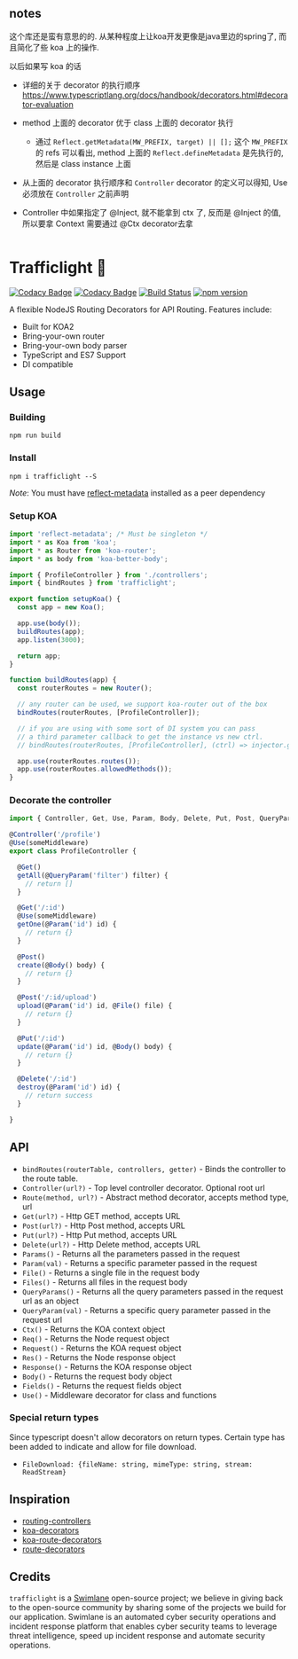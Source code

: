 
## notes
这个库还是蛮有意思的的. 从某种程度上让koa开发更像是java里边的spring了, 而且简化了些 koa 上的操作.

以后如果写 koa 的话


* 详细的关于 decorator 的执行顺序 https://www.typescriptlang.org/docs/handbook/decorators.html#decorator-evaluation
* method 上面的 decorator 优于 class 上面的 decorator 执行

  * 通过 `Reflect.getMetadata(MW_PREFIX, target) || [];` 这个 `MW_PREFIX` 的 refs 可以看出, method 上面的 `Reflect.defineMetadata` 是先执行的, 然后是 class instance 上面

* 从上面的 decorator 执行顺序和 `Controller` decorator 的定义可以得知, Use 必须放在 `Controller` 之前声明


* Controller 中如果指定了 @Inject, 就不能拿到 ctx 了, 反而是 @Inject 的值, 所以要拿 Context 需要通过 @Ctx decorator去拿

```

```













# Trafficlight 🚦

[![Codacy Badge](https://api.codacy.com/project/badge/Grade/9976a79a48a048a4a2194864e064567c)](https://www.codacy.com/app/Swimlane/trafficlight?utm_source=github.com&amp;utm_medium=referral&amp;utm_content=swimlane/trafficlight&amp;utm_campaign=Badge_Grade) [![Codacy Badge](https://api.codacy.com/project/badge/Coverage/9976a79a48a048a4a2194864e064567c)](https://www.codacy.com/app/Swimlane/trafficlight?utm_source=github.com&utm_medium=referral&utm_content=swimlane/trafficlight&utm_campaign=Badge_Coverage) [![Build Status](https://travis-ci.org/swimlane/trafficlight.svg?branch=master)](https://travis-ci.org/swimlane/trafficlight) [![npm version](https://badge.fury.io/js/trafficlight.svg)](https://badge.fury.io/js/trafficlight)

A flexible NodeJS Routing Decorators for API Routing. Features include:

- Built for KOA2
- Bring-your-own router
- Bring-your-own body parser
- TypeScript and ES7 Support
- DI compatible

## Usage

### Building

`npm run build`

### Install

`npm i trafficlight --S`

*Note*: You must have [reflect-metadata](https://github.com/rbuckton/reflect-metadata) installed as a peer dependency

### Setup KOA

```ts
import 'reflect-metadata'; /* Must be singleton */
import * as Koa from 'koa';
import * as Router from 'koa-router';
import * as body from 'koa-better-body';

import { ProfileController } from './controllers';
import { bindRoutes } from 'trafficlight';

export function setupKoa() {
  const app = new Koa();

  app.use(body());
  buildRoutes(app);
  app.listen(3000);

  return app;
}

function buildRoutes(app) {
  const routerRoutes = new Router();

  // any router can be used, we support koa-router out of the box
  bindRoutes(routerRoutes, [ProfileController]);

  // if you are using with some sort of DI system you can pass
  // a third parameter callback to get the instance vs new ctrl.
  // bindRoutes(routerRoutes, [ProfileController], (ctrl) => injector.get(ctrl));

  app.use(routerRoutes.routes());
  app.use(routerRoutes.allowedMethods());
}
```

### Decorate the controller

```typescript
import { Controller, Get, Use, Param, Body, Delete, Put, Post, QueryParam } from 'trafficlight';

@Controller('/profile')
@Use(someMiddleware)
export class ProfileController {

  @Get()
  getAll(@QueryParam('filter') filter) {
    // return []
  }

  @Get('/:id')
  @Use(someMiddleware)
  getOne(@Param('id') id) {
    // return {}
  }

  @Post()
  create(@Body() body) {
    // return {}
  }

  @Post('/:id/upload')
  upload(@Param('id') id, @File() file) {
    // return {}
  }

  @Put('/:id')
  update(@Param('id') id, @Body() body) {
    // return {}
  }

  @Delete('/:id')
  destroy(@Param('id') id) {
    // return success
  }

}
```

## API

- `bindRoutes(routerTable, controllers, getter)` - Binds the controller to the route table.
- `Controller(url?)` - Top level controller decorator. Optional root url
- `Route(method, url?)` - Abstract method decorator, accepts method type, url
- `Get(url?)` - Http GET method, accepts URL
- `Post(url?)` - Http Post method, accepts URL
- `Put(url?)` - Http Put method, accepts URL
- `Delete(url?)` - Http Delete method, accepts URL
- `Params()` - Returns all the parameters passed in the request
- `Param(val)` - Returns a specific parameter passed in the request
- `File()` - Returns a single file in the request body
- `Files()` - Returns all files in the request body
- `QueryParams()` - Returns all the query parameters passed in the request url as an object
- `QueryParam(val)` - Returns a specific query parameter passed in the request url
- `Ctx()` - Returns the KOA context object
- `Req()` - Returns the Node request object
- `Request()` - Returns the KOA request object
- `Res()` - Returns the Node response object
- `Response()` - Returns the KOA response object
- `Body()` - Returns the request body object
- `Fields()` - Returns the request fields object
- `Use()` - Middleware decorator for class and functions

### Special return types

Since typescript doesn't allow decorators on return types. Certain type
has been added to indicate and allow for file download.

- `FileDownload: {fileName: string, mimeType: string, stream: ReadStream}`

## Inspiration

- [routing-controllers](https://github.com/pleerock/routing-controllers)
- [koa-decorators](https://github.com/DavidCai1993/koa-decorators)
- [koa-route-decorators](https://github.com/xmlking/koa-router-decorators)
- [route-decorators](https://github.com/buunguyen/route-decorators)

## Credits

`trafficlight` is a [Swimlane](http://swimlane.com) open-source project; we believe in giving back to the open-source community by sharing some of the projects we build for our application. Swimlane is an automated cyber security operations and incident response platform that enables cyber security teams to leverage threat intelligence, speed up incident response and automate security operations.
